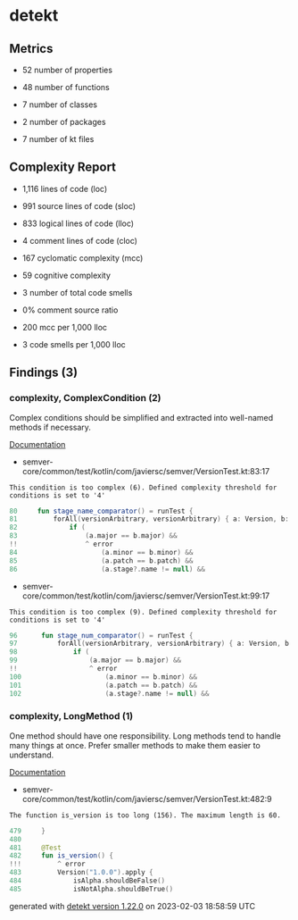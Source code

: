 # detekt

## Metrics

* 52 number of properties

* 48 number of functions

* 7 number of classes

* 2 number of packages

* 7 number of kt files

## Complexity Report

* 1,116 lines of code (loc)

* 991 source lines of code (sloc)

* 833 logical lines of code (lloc)

* 4 comment lines of code (cloc)

* 167 cyclomatic complexity (mcc)

* 59 cognitive complexity

* 3 number of total code smells

* 0% comment source ratio

* 200 mcc per 1,000 lloc

* 3 code smells per 1,000 lloc

## Findings (3)

### complexity, ComplexCondition (2)

Complex conditions should be simplified and extracted into well-named methods if necessary.

[Documentation](https://detekt.dev/docs/rules/complexity#complexcondition)

* semver-core/common/test/kotlin/com/javiersc/semver/VersionTest.kt:83:17
```
This condition is too complex (6). Defined complexity threshold for conditions is set to '4'
```
```kotlin
80     fun stage_name_comparator() = runTest {
81         forAll(versionArbitrary, versionArbitrary) { a: Version, b: Version ->
82             if (
83                 (a.major == b.major) &&
!!                 ^ error
84                     (a.minor == b.minor) &&
85                     (a.patch == b.patch) &&
86                     (a.stage?.name != null) &&

```

* semver-core/common/test/kotlin/com/javiersc/semver/VersionTest.kt:99:17
```
This condition is too complex (9). Defined complexity threshold for conditions is set to '4'
```
```kotlin
96      fun stage_num_comparator() = runTest {
97          forAll(versionArbitrary, versionArbitrary) { a: Version, b: Version ->
98              if (
99                  (a.major == b.major) &&
!!                  ^ error
100                     (a.minor == b.minor) &&
101                     (a.patch == b.patch) &&
102                     (a.stage?.name != null) &&

```

### complexity, LongMethod (1)

One method should have one responsibility. Long methods tend to handle many things at once. Prefer smaller methods to make them easier to understand.

[Documentation](https://detekt.dev/docs/rules/complexity#longmethod)

* semver-core/common/test/kotlin/com/javiersc/semver/VersionTest.kt:482:9
```
The function is_version is too long (156). The maximum length is 60.
```
```kotlin
479     }
480 
481     @Test
482     fun is_version() {
!!!         ^ error
483         Version("1.0.0").apply {
484             isAlpha.shouldBeFalse()
485             isNotAlpha.shouldBeTrue()

```

generated with [detekt version 1.22.0](https://detekt.dev/) on 2023-02-03 18:58:59 UTC
